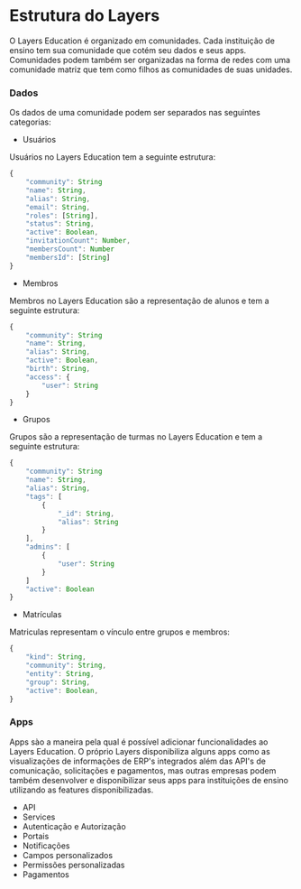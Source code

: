 # Estrutura do Layers

O Layers Education é organizado em comunidades. Cada instituição de ensino tem sua comunidade que cotém seu dados e seus apps. Comunidades podem também ser organizadas na forma de redes com uma comunidade matriz que tem como filhos as comunidades de suas unidades.

### Dados

Os dados de uma comunidade podem ser separados nas seguintes categorias:

+ Usuários

Usuários no Layers Education tem a seguinte estrutura:

```js
{
    "community": String
    "name": String,
    "alias": String,
    "email": String,
    "roles": [String],
    "status": String,
    "active": Boolean,
    "invitationCount": Number,
    "membersCount": Number
    "membersId": [String]
}
```

+ Membros

Membros no Layers Education são a representação de alunos e tem a seguinte estrutura:

```js
{
    "community": String
    "name": String,
    "alias": String,
    "active": Boolean,
    "birth": String,
    "access": {
        "user": String
    }
}
```

+ Grupos

Grupos são a representação de turmas no Layers Education e tem a seguinte estrutura:

```js
{
    "community": String
    "name": String,
    "alias": String,
    "tags": [
        {
            "_id": String,
            "alias": String
        }
    ],
    "admins": [
        {
            "user": String
        }
    ]
    "active": Boolean
}
```

+ Matrículas

Matriculas representam o vínculo entre grupos e membros:

```js
{
    "kind": String,
    "community": String,
    "entity": String,
    "group": String,
    "active": Boolean,
}
```

### Apps

Apps sào a maneira pela qual é possível adicionar funcionalidades ao Layers Education. O próprio Layers disponibiliza alguns apps como as visualizações de informações de ERP's integrados além das API's de comunicação, solicitações e pagamentos, mas outras empresas podem também desenvolver e disponibilizar seus apps para instituições de ensino utilizando as features disponibilizadas.

+ API
+ Services
+ Autenticação e Autorização
+ Portais
+ Notificações
+ Campos personalizados
+ Permissões personalizadas
+ Pagamentos
